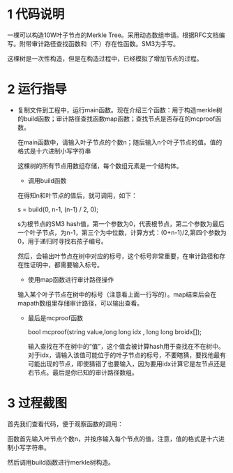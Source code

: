 # 1 代码说明

一棵可以构造10W叶子节点的Merkle Tree。采用动态数组申请。根据RFC文档编写。附带审计路径查找函数和（不）存在性函数。SM3为手写。

这棵树是一次性构造，但是在构造过程中，已经模拟了增加节点的过程。

# 2 运行指导

- 复制文件到工程中，运行main函数。现在介绍三个函数：用于构造merkle树的build函数；审计路径查找函数map函数；查找节点是否存在的mcproof函数。

  在main函数中，请输入叶子节点的个数n；随后输入n个叶子节点的值。值的格式是十六进制小写字符串
  
  这棵树的所有节点用数组存储，每个数组元素是一个结构体。
  
  - 调用build函数
  
  在得知n和叶节点的值后，就可调用，如下：
  
  s = build(0, n-1, (n-1) / 2, 0); 
  
  s为根节点的SM3 hash值，第一个参数为0，代表根节点，第二个参数为最后一个叶子节点，为n-1，第三个为中位数，计算方式：(0+n-1)/2,第四个参数为0，用于递归时寻找右孩子编号。
  
  然后，会输出叶节点在树中对应的标号，这个标号非常重要，在审计路径和存在性证明中，都需要输入标号。
  
  - 使用map函数进行审计路径操作
  
  输入某个叶子节点在树中的标号（注意看上面一行写的）。map结束后会在mapath数组里存储审计路径，可以输出查看。
  
  - 最后是mcproof函数
  
    bool mcproof(string value,long long idx , long long broidx[]);
  
    输入查找在不在树中的“值”，这个值会被计算hash用于查找在不在树中。对于idx，请输入该值可能位于的叶子节点的标号，不要瞎猜，要找他最有可能出现的节点，即使猜错了也要输入，因为要用idx计算它是左节点还是右节点。最后是你已知的审计路径数组。
  

# 3 过程截图

  首先我们查看代码，便于观察函数的调用：
  
  
  函数首先输入叶节点个数n，并按序输入每个节点的值，注意，值的格式是十六进制小写字符串。
  
  然后调用build函数进行merkle树构造。
  
  
